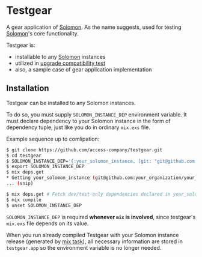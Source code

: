 Testgear
========

A gear application of [Solomon]. As the name suggests, used for testing [Solomon]'s core functionality.

[Solomon]: https://github.com/access-company/solomon

Testgear is:

- installable to any [Solomon] instances
- utilized in [upgrade compatibility test][uct]
- also, a sample case of gear application implementation

[uct]: https://github.com/access-company/solomon/blob/master/local/mix/upgrade_compatibility_test.ex

## Installation

Testgear can be installed to any Solomon instances.

To do so, you must supply `SOLOMON_INSTANCE_DEP` environment variable.
It must declare dependency to your Solomon instance in the form of dependency tuple,
just like you do in ordinary `mix.exs` file.

Example sequence up to comlipation:

```sh
$ git clone https://github.com/access-company/testgear.git
$ cd testgear
$ SOLOMON_INSTANCE_DEP='{:your_solomon_instance, [git: "git@github.com:your_organization/your_solomon_instance.git"]}'
$ export SOLOMON_INSTANCE_DEP
$ mix deps.get
* Getting your_solomon_instance (git@github.com:your_organization/your_solomon_instance.git)
... (snip)

$ mix deps.get # Fetch dev/test-only dependencies declared in your_solomon_instance
$ mix compile
$ unset SOLOMON_INSTANCE_DEP
```

`SOLOMON_INSTANCE_DEP` is required **whenever `mix` is involved**, since testgear's `mix.exs` file depends on its value.

When you run already compiled Testgear with your Solomon instance release (generated by [mix task][gr]),
all necessary information are stored in `testgear.app` so the environment variable is no longer needed.

[gr]: https://github.com/access-company/solomon/blob/master/core/mix/generate_release.ex

